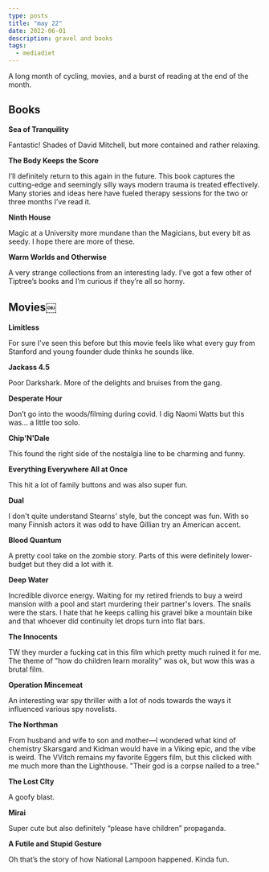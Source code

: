 ```yaml
---
type: posts
title: "may 22"
date: 2022-06-01
description: gravel and books
tags:
  - mediadiet
---
```


A long month of cycling, movies, and a burst of reading at the end of the month.

## Books

**Sea of Tranquility**

Fantastic! Shades of David Mitchell, but more contained and rather relaxing.

**The Body Keeps the Score**

I’ll definitely return to this again in the future. This book captures the cutting-edge and seemingly silly ways modern trauma is treated effectively. Many stories and ideas here have fueled therapy sessions for the two or three months I’ve read it.

**Ninth House**

Magic at a University more mundane than the Magicians, but every bit as seedy. I hope there are more of these.

**Warm Worlds and Otherwise**

A very strange collections from an interesting lady. I’ve got a few other of Tiptree’s books and I’m curious if they’re all so horny.

## Movies￼

**Limitless**

For sure I’ve seen this before but this movie feels like what every guy from Stanford and young founder dude thinks he sounds like.

**Jackass 4.5**

Poor Darkshark. More of the delights and bruises from the gang.

**Desperate Hour**

Don’t go into the woods/filming during covid. I dig Naomi Watts but this was… a little too solo.

**Chip'N'Dale**

This found the right side of the nostalgia line to be charming and funny.

**Everything Everywhere All at Once**

This hit a lot of family buttons and was also super fun.

**Dual**

I don't quite understand Stearns' style, but the concept was fun. With so many Finnish actors it was odd to have Gillian try an American accent. 

**Blood Quantum**

A pretty cool take on the zombie story. Parts of this were definitely lower-budget but they did a lot with it.

**Deep Water**

Incredible divorce energy. Waiting for my retired friends to buy a weird mansion with a pool and start murdering their partner's lovers. The snails were the stars. I hate that he keeps calling his gravel bike a mountain bike and that whoever did continuity let drops turn into flat bars.

**The Innocents**

TW they murder a fucking cat in this film which pretty much ruined it for me. The theme of "how do children learn morality" was ok, but wow this was a brutal film.

**Operation Mincemeat**

An interesting war spy thriller with a lot of nods towards the ways it influenced various spy novelists.

**The Northman**

From husband and wife to son and mother—I wondered what kind of chemistry Skarsgard and Kidman would have in a Viking epic, and the vibe is weird. The VVitch remains my favorite Eggers film, but this clicked with me much more than the Lighthouse. "Their god is a corpse nailed to a tree."

**The Lost CIty**

A goofy blast.

**Mirai**

Super cute but also definitely “please have children” propaganda.
 
**A Futile and Stupid Gesture**
 
Oh that’s the story of how National Lampoon happened. Kinda fun.